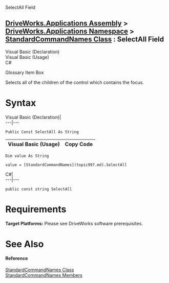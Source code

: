 SelectAll Field   
  
[DriveWorks.Applications Assembly](topic13.md) > [DriveWorks.Applications Namespace](topic16.md) > [StandardCommandNames Class](topic997.md) : SelectAll Field  
---  
  
Visual Basic (Declaration)    
Visual Basic (Usage)    
C# 

Glossary Item Box

Selects all of the children of the control which contains the focus. 

# Syntax

Visual Basic (Declaration)|   
---|---  
      
    
    Public Const SelectAll As String  
  
Visual Basic (Usage)| Copy Code  
---|---  
      
    
    Dim value As String
     
    value = [StandardCommandNames](topic997.md).SelectAll  
  
C#|   
---|---  
      
    
    public const string SelectAll  
  
# Requirements

**Target Platforms:** Please see DriveWorks software prerequisites.

# See Also

#### Reference

[StandardCommandNames Class](topic997.md)   
[StandardCommandNames Members](topic998.md)


